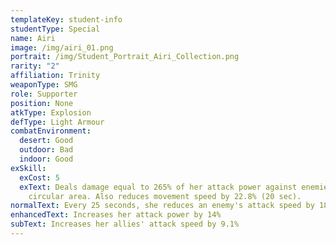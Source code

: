 ```yaml
---
templateKey: student-info
studentType: Special
name: Airi
image: /img/airi_01.png
portrait: /img/Student_Portrait_Airi_Collection.png
rarity: "2"
affiliation: Trinity
weaponType: SMG
role: Supporter
position: None
atkType: Explosion
defType: Light Armour
combatEnvironment:
  desert: Good
  outdoor: Bad
  indoor: Good
exSkill:
  exCost: 5
  exText: Deals damage equal to 265% of her attack power against enemies within a
    circular area. Also reduces movement speed by 22.8% (20 sec).
normalText: Every 25 seconds, she reduces an enemy's attack speed by 18.4% (30 sec).
enhancedText: Increases her attack power by 14%
subText: Increases her allies' attack speed by 9.1%
---
```

